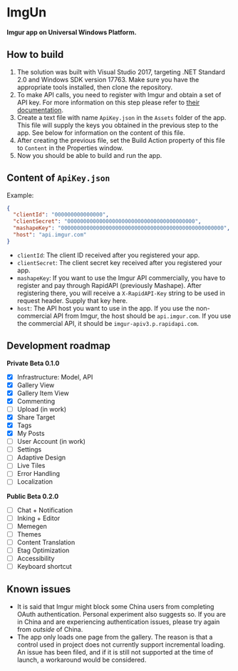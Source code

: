# ImgUn
__Imgur app on Universal Windows Platform.__

## How to build
1. The solution was built with Visual Studio 2017, targeting .NET Standard 2.0 and Windows SDK version 17763. Make sure you have the appropriate tools installed, then clone the repository.
2. To make API calls, you need to register with Imgur and obtain a set of API key. For more information on this step please refer to [their documentation](https://apidocs.imgur.com/).
3. Create a text file with name `ApiKey.json` in the `Assets` folder of the app. This file will supply the keys you obtained in the previous step to the app. See below for information on the content of this file.
4. After creating the previous file, set the Build Action property of this file to `Content` in the Properties window.
5. Now you should be able to build and run the app.
## Content of `ApiKey.json`
Example:
```json
{
  "clientId": "000000000000000",
  "clientSecret": "0000000000000000000000000000000000000000",
  "mashapeKey": "000000000000000000000000000000000000000000000000000",
  "host": "api.imgur.com"
}
```
- `clientId`: The client ID received after you registered your app.
- `clientSecret`: The client secret key received after you registered your app.
- `mashapeKey`: If you want to use the Imgur API commercially, you have to register and pay through RapidAPI (previously Mashape). After registering there, you will receive a `X-RapidAPI-Key` string to be used in request header. Supply that key here. 
- `host`: The API host you want to use in the app. If you use the non-commercial API from Imgur, the host should be `api.imgur.com`. If you use the commercial API, it should be `imgur-apiv3.p.rapidapi.com`.
## Development roadmap
__Private Beta 0.1.0__  
- [x] Infrastructure: Model, API  
- [x] Gallery View  
- [x] Gallery Item View  
- [x] Commenting  
- [ ] Upload (in work)  
- [x] Share Target  
- [x] Tags  
- [x] My Posts  
- [ ] User Account (in work)  
- [ ] Settings  
- [ ] Adaptive Design  
- [ ] Live Tiles  
- [ ] Error Handling  
- [ ] Localization  

__Public Beta 0.2.0__  
- [ ] Chat + Notification  
- [ ] Inking + Editor  
- [ ] Memegen  
- [ ] Themes  
- [ ] Content Translation  
- [ ] Etag Optimization  
- [ ] Accessibility  
- [ ] Keyboard shortcut  
## Known issues
- It is said that Imgur might block some China users from completing OAuth authentication. Personal experiment also suggests so. If you are in China and are experiencing authentication issues, please try again from _outside_ of China.
- The app only loads one page from the gallery. The reason is that a control used in project does not currently support incremental loading. An issue has been filed, and if it is still not supported at the time of launch, a workaround would be considered.